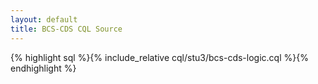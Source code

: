 ```yaml
---
layout: default
title: BCS-CDS CQL Source
---
```


{% highlight sql %}{% include_relative cql/stu3/bcs-cds-logic.cql %}{% endhighlight %}

